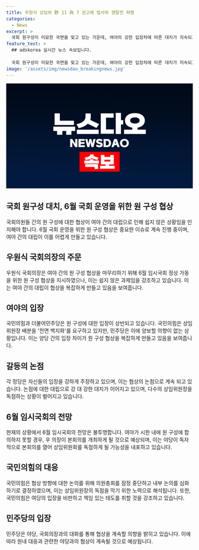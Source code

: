 ```yaml
---
title: 우원식 상임위 野 11 與 7 권고에 법사위 쟁탈전 파행
categories:
  - News
excerpt: >
  국회 원구성이 미묘한 국면을 맞고 있는 가운데, 여야의 강한 입장차에 따른 대치가 지속되고 있다. 우원식 국회의장은 6월 임시국회 가동을 위한 협상을 촉구했지만 어려운 상황임을 시사한다. 여야는 상임위원장 배분 문제를 놓고 입장이 엇갈리고 있는데, 국민의힘은 전면 백지화를 요구하고 민주당은 양보 의지를 보이지 않고 있어 강한 대립이 이어지고 있다. 논란의 중심에는 이재명 대표의 사법리스크와 윤석열 대통령 탄핵을 저지하기 위한 전략이 있다는 주장도 있다. 이러한 갈등으로 협상이 어려워지고 있는 가운데, 6월 임시국회가 어려움을 겪을 가능성이 크다. (150자)
feature_text: >
  ## adskorea 실시간 뉴스 속보입니다.

  국회 원구성이 미묘한 국면을 맞고 있는 가운데, 여야의 강한 입장차에 따른 대치가 지속되고 있다. 우원식 국회의장은 6월 임시국회 가동을 위한 협상을 촉구했지만 어려운 상황임을 시사한다. 여야는 상임위원장 배분 문제를 놓고 입장이 엇갈리고 있는데, 국민의힘은 전면 백지화를 요구하고 민주당은 양보 의지를 보이지 않고 있어 강한 대립이 이어지고 있다. 논란의 중심에는 이재명 대표의 사법리스크와 윤석열 대통령 탄핵을 저지하기 위한 전략이 있다는 주장도 있다. 이러한 갈등으로 협상이 어려워지고 있는 가운데, 6월 임시국회가 어려움을 겪을 가능성이 크다. (150자)
image: '/assets/img/newsdao_breakingnews.jpg'
---
```


<p><img src="/assets/img/newsdao_breakingnews.jpg" alt="adskorea 속보" /></p>

<h2 data-ke-size="size26">국회 원구성 대치, 6월 국회 운영을 위한 원 구성 협상</h2>

<p data-ke-size="size16">국회의원들 간의 원 구성에 대한 협상이 여야 간의 대립으로 인해 쉽지 않은 상황임을 인지해야 합니다. 6월 국회 운영을 위한 원 구성 협상은 중요한 이슈로 계속 진행 중이며, 여야 간의 대립이 이를 어렵게 만들고 있습니다.</p>

<h2 data-ke-size="size26">우원식 국회의장의 주문</h2>

<p data-ke-size="size16">우원식 국회의장은 여야 간의 원 구성 협상을 마무리하기 위해 6월 임시국회 정상 가동을 위한 원 구성 협상을 지시하였으나, 이는 쉽지 않은 과제임을 강조하고 있습니다. 이는 여야 간의 대립이 협상을 복잡하게 만들고 있음을 보여줍니다.</p>

<h2 data-ke-size="size26">여야의 입장</h2>

<p data-ke-size="size16">국민의힘과 더불어민주당은 원 구성에 대한 입장이 상반되고 있습니다. 국민의힘은 상임위원장 배분을 '전면 백지화'를 요구하고 있지만, 민주당은 이에 양보할 의향이 없는 상황입니다. 이는 양당 간의 입장 차이가 원 구성 협상을 복잡하게 만들고 있음을 보여줍니다.</p>

<h2 data-ke-size="size26">갈등의 논점</h2>

<p data-ke-size="size16">각 정당은 자신들의 입장을 강하게 주장하고 있으며, 이는 협상의 논점으로 계속 되고 있습니다. 논점에 대한 대립으로 강 대 강한 대치가 이어지고 있으며, 다수의 상임위원장을 독점하는 상황이 벌어지고 있습니다.</p>

<h2 data-ke-size="size26">6월 임시국회의 전망</h2>

<p data-ke-size="size16">현재의 상황에서 6월 임시국회의 전망은 불투명합니다. 여야가 시한 내에 원 구성에 합의하지 못할 경우, 우 의장이 본회의를 개최하게 될 것으로 예상되며, 이는 야당이 독자적으로 본회의를 열어 상임위원회를 독점하게 될 가능성을 내포하고 있습니다.</p>

<h2 data-ke-size="size26">국민의힘의 대응</h2>

<p data-ke-size="size16">국민의힘은 협상 방향에 대한 논의를 위해 의원총회를 잠정 중단하고 내부 논의를 심화하기로 결정하였으며, 이는 상임위원장의 독점을 막기 위한 노력으로 해석됩니다. 또한, 국민의힘은 여당의 입장을 비판하고 책임 있는 태도를 취할 것을 강조하고 있습니다.</p>

<h2 data-ke-size="size26">민주당의 입장</h2>

<p data-ke-size="size16">민주당은 야당, 국회의장과의 대화를 통해 협상을 계속할 의향을 밝히고 있습니다. 이에 따라 원내 대응과 관련한 야당과의 협상이 계속될 것으로 예상됩니다.</p>

